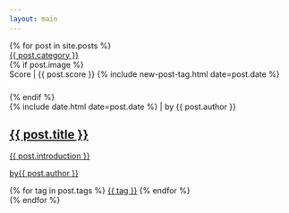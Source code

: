 ```yaml
---
layout: main
---
```


<main class="home" id="post" role="main" itemprop="mainContentOfPage" itemscope="itemscope" itemtype="http://schema.org/Blog">
    <div id="grid" class="row flex-grid">
    {% for post in site.posts %}
        <article class="box-item" itemscope="itemscope" itemtype="http://schema.org/BlogPosting" itemprop="blogPost">
            <span class="category">
                <a href="{{ site.url }}{{ site.baseurl }}/categoria/{{ post.category }}">
                    <span>{{ post.category }}</span>
                </a>
            </span>
            <div class="box-body">
                {% if post.image %}
                    <div class="cover">
                        <span class="score">Score | {{ post.score }}</span>
                        {% include new-post-tag.html date=post.date %}
                        <a href="{{ post.url | prepend: site.baseurl }}" {%if isnewpost %}class="new-post"{% endif %}>
                            <img src="assets/img/placeholder.png" data-url="{{ post.image }}" class="preload">
                        </a>
                    </div>
                {% endif %}
                <div class="box-info">
                    <meta itemprop="datePublished" content="{{ post.date | date_to_xmlschema }}">
                    <time itemprop="datePublished" datetime="{{ post.date | date_to_xmlschema }}" class="date">
                        {% include date.html date=post.date %} | by {{ post.author }}
                    </time>
                    <a class="post-link" href="{{ post.url | prepend: site.baseurl }}">
                        <h2 class="post-title" itemprop="name">
                            {{ post.title }}
                        </h2>
                    </a>
                    <a class="post-link" href="{{ post.url | prepend: site.baseurl }}">
                        <p class="description">{{ post.introduction }}</p>
                        <p class="postAuthor">by{{ post.author }}</p>
                    </a>                   
                    <div class="tags">
                        {% for tag in post.tags %}
                            <a href="{{ site.baseurl}}/tags/#{{tag | slugify }}">{{ tag }}</a>
                        {% endfor %}
                    </div>
                </div>
            </div>
        </article>
    {% endfor %}
    </div>
</main>

